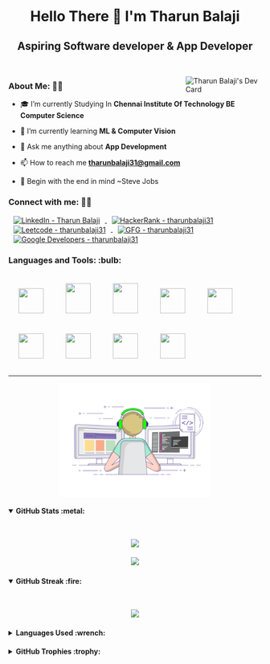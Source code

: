 <h1 align="center">Hello There 👋 I'm Tharun Balaji</h1>
<h2 align="center">Aspiring Software developer & App Developer</h2>


&nbsp;
&nbsp;
<div>
<a href="https://app.daily.dev/tharunbalaji31"><img src="https://api.daily.dev/devcards/318751f5fd804e11b8e51086a1d06e66.png?r=xnd" width="30%" alt="Tharun Balaji's Dev Card" align="right" /></a>
</div>

### About Me: 🙋‍♂️
- 🎓 I’m currently Studying In **Chennai Institute Of Technology BE Computer Science**

- 🌱 I’m currently learning **ML & Computer Vision**

- 💭 Ask me anything about **App Development**

- 📫 How to reach me **tharunbalaji31@gmail.com**

- 🧠 Begin with the end in mind ~Steve Jobs

<h3 align="left">Connect with me: 👨‍💻</h3>
<p align="left">
<a href="https://www.linkedin.com/in/tharun-balaji-appdev/" target="blank">
  <img align="center" src="https://raw.githubusercontent.com/rahuldkjain/github-profile-readme-generator/master/src/images/icons/Social/linked-in-alt.svg" alt="LinkedIn - Tharun Balaji" height="30" width="30" hspace="10" />
</a>
<a href="https://www.hackerrank.com/tharunbalaji31" target="blank">
  <img align="center" src="https://raw.githubusercontent.com/rahuldkjain/github-profile-readme-generator/master/src/images/icons/Social/hackerrank.svg" alt="HackerRank - tharunbalaji31" height="40" width="40" hspace="10" />
</a>
<a href="https://leetcode.com/tharunbalaji31/" target="blank">
  <img align="center" src="https://raw.githubusercontent.com/rahuldkjain/github-profile-readme-generator/master/src/images/icons/Social/leet-code.svg" alt="Leetcode - tharunbalaji31" height="30" width="30" hspace="10" />
</a>
<a href="https://auth.geeksforgeeks.org/user/tharunbalaji31/" target="blank">
  <img align="center" src="https://raw.githubusercontent.com/rahuldkjain/github-profile-readme-generator/master/src/images/icons/Social/geeks-for-geeks.svg" alt="GFG - tharunbalaji31" height="40" width="40" hspace="10" />
</a>
  <a href="https://g.dev/TharunBalaji" target="blank">
  <img align="center" src="https://branditechture.agency/brand-logos/wp-content/uploads/wpdm-cache/Google-Developers-900x0.png" alt="Google Developers - tharunbalaji31" height="50" width="50" hspace="10" />
</a>
</p>

<p align="left"> 
<h3> Languages and Tools: :bulb: </h3>
<p>
<img width="50" height="50" hspace="20" vspace="20"src="http://clipart-library.com/images_k/python-logo-transparent/python-logo-transparent-5.png"/>
<img width="50" height="60" hspace="20" vspace="20" src="https://www.vectorlogo.zone/logos/java/java-icon.svg"/>
<img width="50" height="60" hspace="20" vspace="20" src="https://upload.wikimedia.org/wikipedia/commons/1/18/C_Programming_Language.svg"/>
<img width="50" height="50" hspace="20" vspace="20" src="https://cdn.worldvectorlogo.com/logos/logo-javascript.svg"/>
<img width="50" height="50" hspace="20" vspace="20" src="https://www.vectorlogo.zone/logos/git-scm/git-scm-icon.svg"/>
<img width="50" height="50" hspace="20" vspace="20" src="https://upload.wikimedia.org/wikipedia/commons/thumb/6/64/Android_logo_2019_%28stacked%29.svg/1031px-Android_logo_2019_%28stacked%29.svg.png?20210331145341"/>
<img width="50" height="50" hspace="20" vspace="20" src="https://upload.wikimedia.org/wikipedia/commons/thumb/7/7e/Dart-logo.png/900px-Dart-logo.png?20140316083713"/>
<img width="50" height="50" hspace="20" vspace="20" src="https://upload.wikimedia.org/wikipedia/commons/thumb/0/06/Kotlin_Icon.svg/768px-Kotlin_Icon.svg.png?20171012085709"/>
<img width="50" height="50" hspace="20" vspace="20" src="https://cdn.worldvectorlogo.com/logos/flutter-logo.svg"/>
<!-- <img width="50" height="50" hspace="20" vspace="20" src="https://cdn4.iconfinder.com/data/icons/logos-3/600/React.js_logo-512.png"/> -->

</p>
</p>


<!-- <p>
<img align="center" src="https://github-readme-stats.vercel.app/api?username=TharunBalaji2004&show_icons=true&locale=en" alt="Tharun Balaji" />
</p> -->

<hr>

<div align="center">
<img src="https://github.com/TharunBalaji2004/TharunBalaji2004/blob/main/coding.gif?raw=true" align="center" style="width: 60%" />
</div>
  
<div>
<h4> 
  <details open> 
    <summary> GitHub Stats :metal: </summary> 
    <p align="center"> 
      <br> <br> 
      <img src="https://komarev.com/ghpvc/?username=TharunBalaji2004&label=PROFILE+VIEWS&color=ff3d67"/> 
      <br> <br> 
      <img src="https://github-readme-stats.vercel.app/api?username=TharunBalaji2004&show_icons=true&theme=radical"/> 
    </p> 
  </details> 
</h4>
  
<h4> 
  <details open> 
    <summary> GitHub Streak :fire: </summary> 
    <p align="center"> 
      <br> <br> 
      <img src="https://github-readme-streak-stats.herokuapp.com/?user=TharunBalaji2004&theme=radical"/> 
  </details> 
</h4>
  
<h4> 
  <details> 
    <summary> Languages Used :wrench: </summary> 
    <p align="center"> 
      <br> <br> 
      <img src="https://github-readme-stats.vercel.app/api/top-langs/?username=TharunBalaji2004&layout=compact&theme=radical"/> 
  </details> 
</h4>

<h4> 
  <details> 
    <summary> GitHub Trophies :trophy: </summary> 
    <p align="center"> 
      <br> <br> 
      <img width=500 src="https://github-profile-trophy.vercel.app/?username=TharunBalaji2004&theme=monokai&column=3&margin-w=15&margin-h=15"/> 
  </details> 
</h4>
</div>
